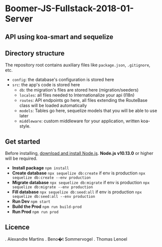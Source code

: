 # Boomer-JS-Fullstack-2018-01-Server

## API using koa-smart and sequelize

## Directory structure

The repository root contains auxiliary files like `package.json`, `.gitignore`, etc.

- `config`: the database's configuration is stored here
- `src`: the app's code is stored here
  - `db`: the migration's files are stored here (migration/seeders)
  - `locales`: all files needed to Internationalize your api (I18n)
  - `routes`: API endpoints go here, all files extending the RouteBase class will be loaded automatically
  - `models`: Tables go here, sequelize models that you will be able to use later
  - `middleware`: custom middleware for your application, written koa-style.

## Get started

Before installing, [download and install Node.js](https://nodejs.org/en/download/). **Node.js v10.13.0** or higher will be required.

- **Install package**
  `npm install`
- **Create database**
  `npx sequelize db:create` if env is production `npx sequelize db:create --env production`
- **Migrate database**
  `npx sequelize db:migrate` if env is production `npx sequelize db:migrate --env production`
- **Fill database**
  `npx sequelize db:seed:all` if env is production `npx sequelize db:seed:all --env production`
- **Run Dev**
  `npm start`
- **Build the Prod**
  `npm run build-prod`
- **Run Prod**
  `npm run prod`

## Licence

. Alexandre Martins
. Beno�t Sommervogel
. Thomas Lenoel